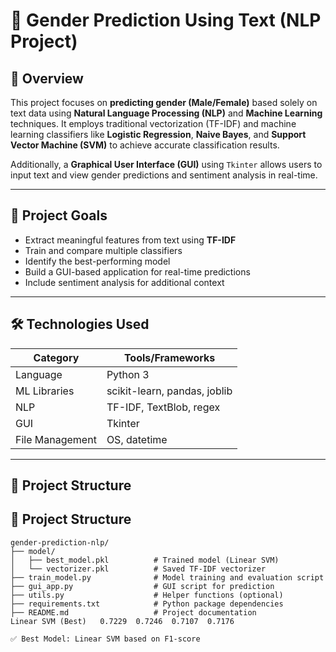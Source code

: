 # 🧠 Gender Prediction Using Text (NLP Project)

## 📌 Overview

This project focuses on **predicting gender (Male/Female)** based solely on text data using **Natural Language Processing (NLP)** and **Machine Learning** techniques. It employs traditional vectorization (TF-IDF) and machine learning classifiers like **Logistic Regression**, **Naive Bayes**, and **Support Vector Machine (SVM)** to achieve accurate classification results.

Additionally, a **Graphical User Interface (GUI)** using `Tkinter` allows users to input text and view gender predictions and sentiment analysis in real-time.

---

## 🎯 Project Goals

- Extract meaningful features from text using **TF-IDF**
- Train and compare multiple classifiers
- Identify the best-performing model
- Build a GUI-based application for real-time predictions
- Include sentiment analysis for additional context

---

## 🛠 Technologies Used

| Category         | Tools/Frameworks                  |
|------------------|-----------------------------------|
| Language         | Python 3                          |
| ML Libraries     | scikit-learn, pandas, joblib      |
| NLP              | TF-IDF, TextBlob, regex           |
| GUI              | Tkinter                           |
| File Management  | OS, datetime                      |

---

## 📂 Project Structure

## 📂 Project Structure

```plaintext
gender-prediction-nlp/
├── model/
│   ├── best_model.pkl          # Trained model (Linear SVM)
│   └── vectorizer.pkl          # Saved TF-IDF vectorizer
├── train_model.py              # Model training and evaluation script
├── gui_app.py                  # GUI script for prediction
├── utils.py                    # Helper functions (optional)
├── requirements.txt            # Python package dependencies
├── README.md                   # Project documentation
Linear SVM (Best)	0.7229	0.7246	0.7107	0.7176

✅ Best Model: Linear SVM based on F1-score


